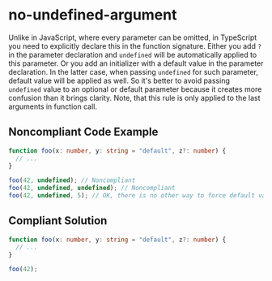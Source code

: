 # no-undefined-argument

Unlike in JavaScript, where every parameter can be omitted, in TypeScript you need to explicitly declare this in the function signature. Either you
add `?` in the parameter declaration and `undefined` will be automatically applied to this parameter. Or you add an initializer
with a default value in the parameter declaration. In the latter case, when passing `undefined` for such parameter, default value will be
applied as well. So it's better to avoid passing `undefined` value to an optional or default parameter because it creates more confusion
than it brings clarity. Note, that this rule is only applied to the last arguments in function call.

## Noncompliant Code Example

```typescript
function foo(x: number, y: string = "default", z?: number) {
  // ...
}

foo(42, undefined); // Noncompliant
foo(42, undefined, undefined); // Noncompliant
foo(42, undefined, 5); // OK, there is no other way to force default value for second parameter
```
## Compliant Solution

```typescript
function foo(x: number, y: string = "default", z?: number) {
  // ...
}

foo(42);
```

